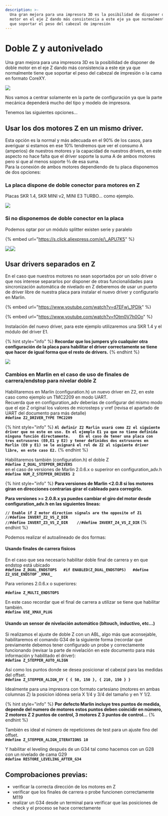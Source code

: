 ```yaml
---
description: >-
  Una gran mejora para una impresora 3D es la posibilidad de disponer de doble
  motor en el eje Z dando más consistencia a este eje ya que normalmente tiene
  que soportar el peso del cabezal de impresión
---
```


# Doble Z y autonivelado

Una gran mejora para una impresora 3D es la posibilidad de disponer de doble motor en el eje Z dando más consistencia a este eje ya que normalmente tiene que soportar el peso del cabezal de impresión o la cama en formato CoreXY.

![](https://telegra.ph/file/0415a3d5dd0ee59c944a5.jpg)

Nos vamos a centrar solamente en la parte de configuración ya que la parte mecánica dependerá mucho del tipo y modelo de impresora.

Tenemos las siguientes opciones...

## **Usar los dos motores Z en un mismo driver**.

Esta opción es la normal y más adecuada en el 90% de los casos, para averiguar si estamos en ese 10% tendremos que ver el consumo A \(amperios\) de nuestros motores y la capacidad de nuestros drivers, en este aspecto no hace falta que el driver soporte la suma A de ambos motores pero si que al menos soporte ⅔ de esa suma.  
Para la conexión de ambos motores dependiendo de tu placa disponemos de dos opciones:

### **La placa dispone de doble conector para motores en Z**

 Placas SKR 1.4, SKR MINI v2, MINI E3 TURBO... como ejemplo.

![](https://lh5.googleusercontent.com/UH6oNygA0geJYXWpSi7UaNx1cYwVZ85hiGwUYR1rIKQE6aglcV_YsWsxEtgawpCmKBaXRs-3HMGImHYxpddUhOWEfgYFCtQXCNvAS5MB31pkI4dAUxuNVUCUDlIBHGt3qgp-j6FH)

### Si no disponemos de doble conector en la placa

 Podemos optar por un módulo splitter existen serie y paralelo

{% embed url="https://s.click.aliexpress.com/e/\_APU7K5" %}

![](https://lh4.googleusercontent.com/98781UiF01nPbb1sSFZOz0sb6LJArEMKpCJhL9YU2-KgsLt1foVyTEewDgfo05gBBF0AvZ9l1njIB5T3c6AfNBJEFiIynhRfT14bAnS4ACY4nkRZrSyl278kBhYqzBslH3QQGHbn)![](https://lh6.googleusercontent.com/5nE_kZQsV62u-OXpuhA3mieGboW4OQV0pfNJRxiSQ6H9MuqRSDax_53U9n1J0n6Jzc_Htf9eTE4COYrEKBd6Q6lBFxzGx6uUkmt-UL6yPycMKeEbnG8V3zA3dIyr7fGc0rEIIjC8)

## Usar drivers separados en Z

En el caso que nuestros motores no sean soportados por un solo driver o que nos interese separarlos por disponer de otras funcionalidades para sincronización automática de nivelado en Z deberemos de usar un puerto de driver libre de nuestra placa para instalar el nuevo driver y configurarlo en Marlin.

{% embed url="https://www.youtube.com/watch?v=d7EFw\_1PDlk" %}

{% embed url="https://www.youtube.com/watch?v=fOtm0V7h0Oo" %}

Instalación del nuevo driver, para este ejemplo utilizaremos una SKR 1.4 y el módulo del driver E1. 

{% hint style="info" %}
**Recordar que los jumpers y/o cualquier otra configuración de la placa para habilitar el driver correctamente se tiene que hacer de igual forma que el resto de drivers.**
{% endhint %}

![](https://lh6.googleusercontent.com/jKoHPy8sStUAsDB2zh_jmYZVLz8vFZK8eXgxvo3Xy0rmY5hs8k8dqNISS8XaP5Qd4_x28DeFelMXyCbXVB7ze3R71N3C4WN7wNWhuspZ5AeI2-mCVLrOcY1fvNkOMDUBA3OHPSEq)

### **Cambios en Marlin en el caso de uso de finales de carrera/endstop** para nivelar doble Z

Habilitaremos en Marlin \(configuration.h\) un nuevo driver en Z2, en este caso como ejemplo un TMC2209 en modo UART.  
Recuerda que en configuration\_adv deberías de configurar del mismo modo que el eje Z original los valores de microsteps y vref \(revisa el apartado de UART del documento para más detalle\)  
**`#define Z2_DRIVER_TYPE TMC2209`**

{% hint style="info" %}
**`Al definir Z2 Marlin usará como Z2 el siguiente driver que no este en uso. En el ejemplo E1 ya que no tiene definida ninguna función directamente.   
En el caso de tener una placa con tres extrusores (E0,E1 y E2) y tener definidos dos extrusores en Marlin (E0 y E1) se le asignará el rol de Z2 al siguiente driver libre, en este caso E2.`**
{% endhint %}

Habilitaremos también \(configuration.h\) el doble Z  
**`#define Z_DUAL_STEPPER_DRIVERS`**  
en el caso de versiones de Marlin 2.0.6.x o superiror en configuration\_adv.h  
**`#define NUM_Z_STEPPER_DRIVERS 2`**

{% hint style="info" %}
**Para versiones de Marlin &lt;2.0.8 si los** **motores giran en direcciones contrarias girar el cableado para corregirlo.**

**Para versiones &gt;= 2.0.8.x ya puedes cambiar el giro del motor desde configuration\_adv.h en las siguientes lineas:**

**`// Enable if Z motor direction signals are the opposite of Z1 //#define INVERT_Z2_VS_Z_DIR`   
`//#define INVERT_Z3_VS_Z_DIR   
//#define INVERT_Z4_VS_Z_DIR`**
{% endhint %}

Podemos realizar el autoalineado de dos formas:

#### Usando finales de carrera fisicos

En el caso que sea necesario habilitar doble final de carrera y en que endstop está ubicado  
**`#define Z_DUAL_ENDSTOPS  
#if ENABLED(Z_DUAL_ENDSTOPS)  
#define Z2_USE_ENDSTOP _XMAX_`**

Para veriones 2.0.6.x o superiores:

**`#define Z_MULTI_ENDSTOPS`**

En este caso recordar que el final de carrera a utilizar se tiene que habilitar también.  
**`#define USE_XMAX_PLUG`**

#### Usando un sensor de nivelación automático \(bltouch, inductivo, etc...\)

Si realizamos el ajuste de doble Z con un ABL, algo más que aconsejable, habilitaremos el comando G34 de la siguiente forma \(recordar que previamente debemos tener configurado un probe y correctamente funcionando \(revisar la parte de nivelación en este documento para más información y habilitado el driver\):  
**`#define Z_STEPPER_AUTO_ALIGN`**

Así como los puntos donde se desea posicionar el cabezal para las medidas del offset.  
**`#define Z_STEPPER_ALIGN_XY { { 50, 150 }, { 210, 150 } }`**

Idealmente para una impresora con formato cartesiano \(motores en ambas columnas Z\) la posicion idónea seria X 1/4 y 3/4 del tamaño y en Y 1/2.

{% hint style="info" %}
**Por defecto Marlin incluye tres puntos de medida, depende del numero de motores estos puntos deben coincidir en número, 2 motores Z 2 puntos de control, 3 motores Z 3 puntos de control...**
{% endhint %}

También es ideal el número de repeticiones de test para un ajuste fino del offset.  
**`#define Z_STEPPER_ALIGN_ITERATIONS 10`**

Y habilitar el leveling después de un G34 tal como hacemos con un G28 con un nivelado de cama G29  
**`#define RESTORE_LEVELING_AFTER_G34`**

## Comprobaciones previas:

* verificar la correcta dirección de los motores en Z
* verificar que los finales de carrera o probe funcionen correctamente M119
* realizar un G34 desde un terminal para verificar que las posiciones de check y el proceso se hace correctamente

